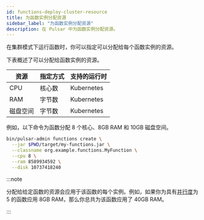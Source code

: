 ```yaml
---
id: functions-deploy-cluster-resource
title: 为函数实例分配资源
sidebar_label: "为函数实例分配资源"
description: 在 Pulsar 中为函数实例分配资源。
---
```


在集群模式下运行函数时，你可以指定可以分配给每个函数实例的资源。

下表概述了可以分配给函数实例的资源。

| 资源   | 指定方式        | 支持的运行时 |
|------------|---------------------|-------------------|
| CPU        | 核心数 | Kubernetes        |
| RAM        | 字节数 | Kubernetes        |
| 磁盘空间 | 字节数 | Kubernetes        |

例如，以下命令为函数分配 8 个核心、8GB RAM 和 10GB 磁盘空间。

```bash
bin/pulsar-admin functions create \
  --jar $PWD/target/my-functions.jar \
  --classname org.example.functions.MyFunction \
  --cpu 8 \
  --ram 8589934592 \
  --disk 10737418240
```

:::note

分配给给定函数的资源会应用于该函数的每个实例。例如，如果你为具有[并行度](functions-deploy-cluster-parallelism.md)为 5 的函数应用 8GB RAM，那么你总共为该函数应用了 40GB RAM。

:::